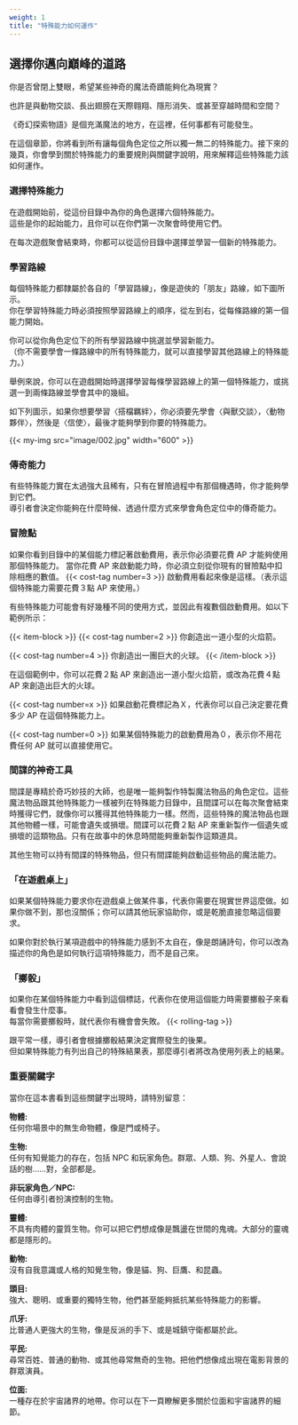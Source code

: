 ```yaml
---
weight: 1
title: "特殊能力如何運作"
---
```

## 選擇你邁向巔峰的道路
你是否曾閉上雙眼，希望某些神奇的魔法奇蹟能夠化為現實？

也許是與動物交談、長出翅膀在天際翱翔、隱形消失、或甚至穿越時間和空間？

《奇幻探索物語》是個充滿魔法的地方，在這裡，任何事都有可能發生。

在這個章節，你將看到所有讓每個角色定位之所以獨一無二的特殊能力。接下來的幾頁，你會學到關於特殊能力的重要規則與關鍵字說明，用來解釋這些特殊能力該如何運作。

### 選擇特殊能力
在遊戲開始前，從這份目錄中為你的角色選擇六個特殊能力。<br/>
這些是你的起始能力，且你可以在你們第一次聚會時使用它們。

在每次遊戲聚會結束時，你都可以從這份目錄中選擇並學習一個新的特殊能力。


### 學習路線
每個特殊能力都隸屬於各自的「學習路線」，像是遊俠的「朋友」路線，如下圖所示。<br/>
你在學習特殊能力時必須按照學習路線上的順序，從左到右，從每條路線的第一個能力開始。 

你可以從你角色定位下的所有學習路線中挑選並學習新能力。<br/>
（你不需要學會一條路線中的所有特殊能力，就可以直接學習其他路線上的特殊能力。）

舉例來說，你可以在遊戲開始時選擇學習每條學習路線上的第一個特殊能力，或挑選一到兩條路線並學會其中的幾組。

如下列圖示，如果你想要學習〈搭檔羈絆〉，你必須要先學會〈與獸交談〉，〈動物夥伴〉，然後是〈信使〉，最後才能夠學到你要的特殊能力。

{{< my-img src="image/002.jpg" width="600" >}}


### 傳奇能力
有些特殊能力實在太過強大且稀有，只有在冒險過程中有那個機遇時，你才能夠學到它們。<br/>
導引者會決定你能夠在什麼時候、透過什麼方式來學會角色定位中的傳奇能力。

### 冒險點
如果你看到目錄中的某個能力標記著啟動費用，表示你必須要花費 AP 才能夠使用那個特殊能力。
當你花費 AP 來啟動能力時，你必須立刻從你現有的冒險點中扣除相應的數值。
{{< cost-tag number=3 >}} 啟動費用看起來像是這樣。（表示這個特殊能力需要花費３點 AP 來使用。）

有些特殊能力可能會有好幾種不同的使用方式，並因此有複數個啟動費用。如以下範例所示：

{{< item-block >}}
{{< cost-tag number=2 >}} 你創造出一道小型的火焰箭。<p>
{{< cost-tag number=4 >}} 你創造出一團巨大的火球。
{{< /item-block >}}

在這個範例中，你可以花費２點 AP 來創造出一道小型火焰箭，或改為花費４點 AP 來創造出巨大的火球。

{{< cost-tag number=x >}} 如果啟動花費標記為Ｘ，代表你可以自己決定要花費多少 AP 在這個特殊能力上。

{{< cost-tag number=0 >}} 如果某個特殊能力的啟動費用為０，表示你不用花費任何 AP 就可以直接使用它。


### 間諜的神奇工具
間諜是專精於奇巧妙技的大師，也是唯一能夠製作特製魔法物品的角色定位。這些魔法物品跟其他特殊能力一樣被列在特殊能力目錄中，且間諜可以在每次聚會結束時獲得它們，就像你可以獲得其他特殊能力一樣。然而，這些特殊的魔法物品也跟其他物體一樣，可能會遺失或損壞。間諜可以花費２點 AP 來重新製作一個遺失或損壞的這類物品。只有在故事中的休息時間能夠重新製作這類道具。

其他生物可以持有間諜的特殊物品，但只有間諜能夠啟動這些物品的魔法能力。


### 「在遊戲桌上」
如果某個特殊能力要求你在遊戲桌上做某件事，代表你需要在現實世界這麼做。如果你做不到，那也沒關係；你可以請其他玩家協助你，或是乾脆直接忽略這個要求。

如果你對於執行某項遊戲中的特殊能力感到不太自在，像是朗誦詩句，你可以改為描述你的角色是如何執行這項特殊能力，而不是自己來。


### 「擲骰」
如果你在某個特殊能力中看到這個標誌，代表你在使用這個能力時需要擲骰子來看看會發生什麼事。<br/>
每當你需要擲骰時，就代表你有機會會失敗。
{{< rolling-tag >}}

跟平常一樣，導引者會根據擲骰結果決定實際發生的後果。<br/>
但如果特殊能力有列出自己的特殊結果表，那麼導引者將改為使用列表上的結果。


### 重要關鍵字
當你在這本書看到這些關鍵字出現時，請特別留意：

<b>物體:</b><br/>
任何你場景中的無生命物體，像是門或椅子。

<b>生物:</b><br/>
任何有知覺能力的存在，包括 NPC 和玩家角色。群眾、人類、狗、外星人、會說話的樹……對，全部都是。

<b>非玩家角色／NPC:</b><br/>
任何由導引者扮演控制的生物。

<b>靈體:</b><br/>
不具有肉體的靈質生物。你可以把它們想成像是飄盪在世間的鬼魂。大部分的靈魂都是隱形的。

<b>動物:</b><br/>
沒有自我意識或人格的知覺生物，像是貓、狗、巨鷹、和昆蟲。

<b>頭目:</b><br/>
強大、聰明、或重要的獨特生物，他們甚至能夠抵抗某些特殊能力的影響。

<b>爪牙:</b><br/>
比普通人更強大的生物，像是反派的手下、或是城鎮守衛都屬於此。

<b>平民:</b><br/>
尋常百姓、普通的動物、或其他尋常無奇的生物。把他們想像成出現在電影背景的群眾演員。

<b>位面:</b><br/>
一種存在於宇宙諸界的地帶。你可以在下一頁瞭解更多關於位面和宇宙諸界的細節。
